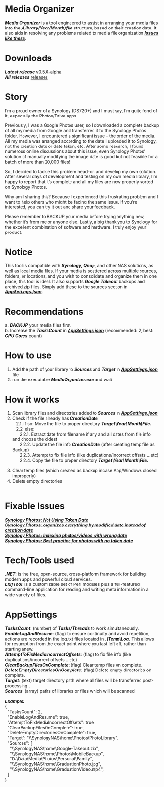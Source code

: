 # Media Organizer
<b>*Media Organizer*</b> is a tool engineered to assist in arranging your media files into the <b>*/Library/Year/Month/file*</b> structure, based on their creation date. It also aids in resolving any problems related to media file organization <b>*[Issues like these](#Fixable-Issues)*</b>.

# Downloads
<b>*Latest release*</b> [v0.5.0-alpha](https://github.com/BenSabry/MediaOrganizer/releases/tag/v0.5.0-alpha)<br />
<b>*All releases*</b> [releases](https://github.com/BenSabry/MediaOrganizer/releases)

# Story
I’m a proud owner of a Synology (DS720+) and I must say, I’m quite fond of it, especially the Photos/Drive apps.<br />

Previously, I was a Google Photos user, so I downloaded a complete backup of all my media from Google and transferred it to the Synology Photos folder. However, I encountered a significant issue - the order of the media. All my media was arranged according to the date I uploaded it to Synology, not the creation date or date taken, etc. After some research, I found numerous online discussions about this issue, even Synology Photos’ solution of manually modifying the image date is good but not feasible for a batch of more than 20,000 files!<br />

So, I decided to tackle this problem head-on and develop my own solution. After several days of development and testing on my own media library, I’m happy to report that it’s complete and all my files are now properly sorted on Synology Photos.<br />

Why am I sharing this? Because I experienced this frustrating problem and I want to help others who might be facing the same issue. If you’re interested, you can try it out and share your feedback.<br />

Please remember to BACKUP your media before trying anything new, whether it’s from me or anyone else. Lastly, a big thank you to Synology for the excellent combination of software and hardware. I truly enjoy your product.

# Notice
This tool is compatible with <b>*Synology, Qnap*</b>, and other NAS solutions, as well as local media files. If your media is scattered across multiple sources, folders, or locations, and you wish to consolidate and organize them in one place, this tool is ideal. It also supports <b>*Google Takeout*</b> backups and archived zip files. Simply add these to the sources section in <b>*[AppSettings.json](#AppSettings)*</b>.

# Recommendations
a. <b>*BACKUP*</b> your media files first.<br />
b. Increase the <b>*TasksCount*</b> in <b>*[AppSettings.json](#AppSettings)*</b> (recommended: 2, best: <b>*CPU Cores*</b> count)<br />

# How to use
1. Add the path of your library to <b>*Sources*</b> and <b>*Target*</b> in <b>*[AppSettings.json](#AppSettings)*</b> file<br />
2. run the executable <b>*MediaOrganizer.exe*</b> and wait<br />

# How it works
1. Scan library files and directories added to <b>*Sources*</b> in <b>*[AppSettings.json](#AppSettings)*</b><br />
2. Check if the file already has <b>*CreationDate*</b><br />
&nbsp;&nbsp;&nbsp;2.1. if so: Move the file to proper directory <b>*Target\Year\Month\File.*</b><br />
&nbsp;&nbsp;&nbsp;2.2. else:<br />
&nbsp;&nbsp;&nbsp;&nbsp;&nbsp;&nbsp;2.2.1. Extract date from filename if any and all dates from file info and choose the oldest<br />
&nbsp;&nbsp;&nbsp;&nbsp;&nbsp;&nbsp;2.2.2. Update the file info <b>*CreationDate*</b> (after creating temp file as Backup)<br />
&nbsp;&nbsp;&nbsp;&nbsp;&nbsp;&nbsp;2.2.3. Attempt to fix file info (like duplications/incorrect offsets ...etc)<br />
&nbsp;&nbsp;&nbsp;&nbsp;&nbsp;&nbsp;2.2.4. Copy the file to proper directory <b>*Target\Year\Month\File.*</b><br /><br />
3. Clear temp files (which created as backup incase App/Windows closed improperly)<br />
4. Delete empty directories<br /><br />

# Fixable Issues
[<b>*Synology Photos: Not Using Taken Date*</b>](https://www.reddit.com/r/synology/comments/kgy604/synology_photos_not_using_taken_date/)<br />
[<b>*Synology Photos: organizes everything by modified date instead of creation date*</b>](https://www.reddit.com/r/synology/comments/120jsvk/synology_photos_organizes_everything_by_modified/)<br />
[<b>*Synology Photos: Indexing photos/videos with wrong date*</b>](https://www.reddit.com/r/synology/comments/qj9wya/synology_photos_indexing_photosvideos_with_wrong/)<br />
[<b>*Synology Photos: Best practice for photos with no taken date*</b>](https://www.reddit.com/r/synology/comments/rn5cvm/best_practice_for_photos_with_no_taken_date/)<br />

# Tech/Tools used
<b>*.NET*</b>: is the free, open-source, cross-platform framework for building modern apps and powerful cloud services.<br />
<b>*ExifTool*</b>: is a customizable set of Perl modules plus a full-featured command-line application for reading and writing meta information in a wide variety of files.<br />

# AppSettings
<b>*TasksCount*</b>: (number) of <b>*Tasks/Threads*</b> to work simultaneously.<br />
<b>*EnableLogAndResume*</b>: (flag) to ensure continuity and avoid repetition, actions are recorded in the log.txt files located in <b>*.\Temp\Log.*</b> This allows for resumption from the exact point where you last left off, rather than starting anew.<br />
<b>*AttemptToFixMediaIncorrectOffsets*</b>: (flag) to fix file info (like duplications/incorrect offsets ...etc)<br />
<b>*ClearBackupFilesOnComplete*</b>: (flag) Clear temp files on complete.<br />
<b>*DeleteEmptyDirectoriesOnComplete*</b>: (flag) Delete empty directories on complete.<br />
<b>*Target*</b>: (text) target directory path where all files will be transferred post-processing..<br />
<b>*Sources*</b>: (array) paths of libraries or files which will be scanned<br />
<br />
<b>*Example:*</b><br />
{<br />
&nbsp;&nbsp;"TasksCount": 2,<br />
&nbsp;&nbsp;"EnableLogAndResume": true,<br />
&nbsp;&nbsp;"AttemptToFixMediaIncorrectOffsets": true,<br />
&nbsp;&nbsp;"ClearBackupFilesOnComplete": true,<br />
&nbsp;&nbsp;"DeleteEmptyDirectoriesOnComplete": true,<br />
&nbsp;&nbsp;"Target": "\\\\SynologyNAS\\home\\Photos\\PhotoLibrary",<br />
&nbsp;&nbsp;"Sources": [<br />
&nbsp;&nbsp;&nbsp;&nbsp;"\\\\SynologyNAS\\home\\Google-Takeout.zip",<br />
&nbsp;&nbsp;&nbsp;&nbsp;"\\\\SynologyNAS\\home\\Photos\\MobileBackup",<br />
&nbsp;&nbsp;&nbsp;&nbsp;"D:\\Data\\Media\\Photos\\Personal\\Family",<br />
&nbsp;&nbsp;&nbsp;&nbsp;"\\\\SynologyNAS\\home\\GraduationPhoto.jpg",<br />
&nbsp;&nbsp;&nbsp;&nbsp;"\\\\SynologyNAS\\home\\GraduationVideo.mp4",<br />
&nbsp;&nbsp;]<br />
}<br />

